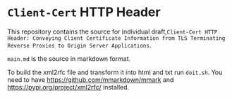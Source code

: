 # `Client-Cert` HTTP Header

This repository contains the source for individual draft,`Client-Cert HTTP Header: Conveying Client Certificate Information from TLS Terminating Reverse Proxies to Origin Server Applications`.

`main.md` is the source in markdown format. 

To build the xml2rfc file and transform it into html and txt run `doit.sh`. You need to have https://github.com/mmarkdown/mmark and https://pypi.org/project/xml2rfc/ installed.
